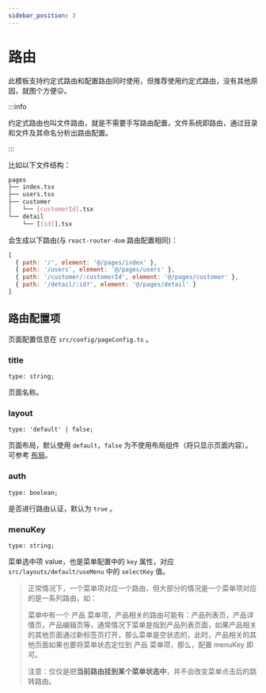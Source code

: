 ```yaml
---
sidebar_position: 3
---
```


# 路由

此模板支持约定式路由和配置路由同时使用，但推荐使用约定式路由，没有其他原因，就图个方便😛。

<!-- ## 约定式路由 -->

:::info 

约定式路由也叫文件路由，就是不需要手写路由配置，文件系统即路由，通过目录和文件及其命名分析出路由配置。

:::

比如以下文件结构：

```bash
pages
├── index.tsx
├── users.tsx
├── customer
│   └── [customerId].tsx
└── detail
    └── [[id]].tsx
```

会生成以下路由(与 `react-router-dom` 路由配置相同)：

```javascript
[
  { path: '/', element: '@/pages/index' },
  { path: '/users', element: '@/pages/users' },
  { path: '/customer/:customerId', element: '@/pages/customer' },
  { path: '/detail/:id?', element: '@/pages/detail' }
]
```
## 路由配置项

页面配置信息在 `src/config/pageConfig.ts` 。

### title

`type: string;`

页面名称。

### layout

`type: 'default' | false;`

页面布局，默认使用 `default`，`false` 为不使用布局组件（将只显示页面内容）。可参考 [布局](http://www.baidu.com)。

### auth

`type: boolean;`

是否进行路由认证，默认为 `true` 。

### menuKey

`type: string;`

菜单选中项 value，也是菜单配置中的 `key` 属性，对应 `src/layouts/default/useMenu` 中的 `selectKey` 值。

> 正常情况下，一个菜单项对应一个路由，但大部分的情况是一个菜单项对应的是一系列路由，如：
>
> 菜单中有一个 产品 菜单项，产品相关的路由可能有：产品列表页，产品详情页，产品编辑页等，通常情况下菜单是指到产品列表页面，如果产品相关的其他页面通过新标签页打开，那么菜单是空状态的，此时，产品相关的其他页面如果也要将菜单状态定位到 产品 菜单项，那么，配置 menuKey 即可。
> 
> 注意：仅仅是把**当前路由挂到某个菜单状态中**，并不会改变菜单点击后的跳转路由。







<!-- :::tip 设计

在设计约定式路由时，除了要考虑路由嵌套，路由参数，路由认证等问题外，还需考虑一个问题：页面配置（如: 页面名称，是否要使用Layout等），以及该如何设计。有考虑过挂到页面组件的静态属性上，或者在路由页面文件内单独导出一个配置对象，再者像小程序一样单独提供一个配置文件。再三考虑下还是提供一个集中的配置文件用来配置路由所需的配置（当然，这个决策相比前三者来说功能点比较离散，但是能更直观的看出哪些页面做了特殊配置以及后期维护起来更方便）。

::: -->


